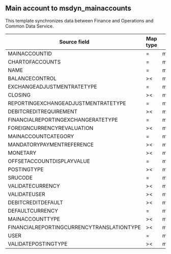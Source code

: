 ## Main account to msdyn_mainaccounts

This template synchronizes data between Finance and Operations and Common Data Service.

Source field | Map type | Destination field
---|---|---
MAINACCOUNTID | = | msdyn_accountnumber
CHARTOFACCOUNTS | = | msdyn_chartofaccounts.msdyn_name
NAME | = | msdyn_name
BALANCECONTROL | >< | msdyn_balancecontrol
EXCHANGEADJUSTMENTRATETYPE | = | msdyn_exchangeadjustmentratetype.msdyn_name
CLOSING | >< | msdyn_closing
REPORTINGEXCHANGEADJUSTMENTRATETYPE | = | msdyn_reportingexchangeadjustmentratetype.msdyn_name
DEBITCREDITREQUIREMENT | >< | msdyn_debitcreditrequirement
FINANCIALREPORTINGEXCHANGERATETYPE | = | msdyn_financialreportingexchangeratetype.msdyn_name
FOREIGNCURRENCYREVALUATION | >< | msdyn_foreigncurrencyrevaluation
MAINACCOUNTCATEGORY | = | msdyn_mainaccountcategoryname
MANDATORYPAYMENTREFERENCE | >< | msdyn_mandatorypaymentreference
MONETARY | >< | msdyn_monetary
OFFSETACCOUNTDISPLAYVALUE | = | msdyn_offsetaccount
POSTINGTYPE | >< | msdyn_postingtype
SRUCODE | = | msdyn_srucode
VALIDATECURRENCY | >< | msdyn_validatecurrencycode
VALIDATEUSER | >< | msdyn_validateuser
DEBITCREDITDEFAULT | >< | msdyn_debitcreditdefault
DEFAULTCURRENCY | = | msdyn_defaultcurrency.isocurrencycode
MAINACCOUNTTYPE | >< | msdyn_mainaccounttype
FINANCIALREPORTINGCURRENCYTRANSLATIONTYPE | >< | msdyn_financialreportingcurrencytrantype
USER | = | msdyn_user
VALIDATEPOSTINGTYPE | >< | msdyn_validateposting
